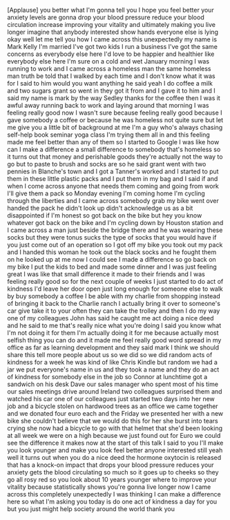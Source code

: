 
[Applause]
you better what I&#39;m gonna tell you I
hope you feel better your anxiety levels
are gonna drop your blood pressure
reduce your blood circulation increase
improving your vitality and ultimately
making you live longer imagine that
anybody interested show hands everyone
else is lying okay well let me tell you
how I came across this unexpectedly my
name is Mark Kelly I&#39;m married I&#39;ve got
two kids I run a business I&#39;ve got the
same concerns as everybody else here I&#39;d
love to be happier and healthier like
everybody else here I&#39;m sure on a cold
and wet January morning I was running to
work and I came across a homeless man
the same homeless man truth be told that
I walked by each time and I don&#39;t know
what it was for I said to him would you
want anything
he said yeah I do coffee a milk and two
sugars grant so went in they got it from
and I gave it to him and I said my name
is mark by the way Sedley thanks for the
coffee then I was it awful away running
back to work and laying around that
morning I was feeling really good now
I wasn&#39;t sure because feeling really
good because I gave somebody a coffee or
because he was homeless not quite sure
but let me give you a little bit of
background at me I&#39;m a guy who&#39;s always
chasing self-help book seminar yoga
class I&#39;m trying them all in and this
feeling made me feel better than any of
them so I started to Google I was like
how can I make a difference a small
difference to somebody that&#39;s homeless
so it turns out that money and
perishable goods they&#39;re actually not
the way to go but to paste to brush and
socks are so he said grant went with two
pennies in Blanche&#39;s town and I got a
Tanner&#39;s worked and I started to put
them in these little plastic packs
and I put them in my bag and I said if
and when I come across anyone that needs
them coming and going from work
I&#39;ll give them a pack so Monday evening
I&#39;m coming home I&#39;m cycling through the
liberties and I came across somebody
grab my bike went over handed the pack
he didn&#39;t look up didn&#39;t acknowledge us
as a bit disappointed if I&#39;m honest
so got back on the bike but hey you know
whatever got back on the bike and I&#39;m
cycling down by Houston station and I
came across a man just beside the bridge
there and he was wearing these socks but
they were tonus sucks the type of socks
that you would have if you just come out
of an operation so I got off my bike you
took out my pack and I handed this woman
he took out the black socks and he
fought them on he looked up at me now I
could see I made a difference so go back
on my bike I put the kids to bed and
made some dinner and I was just feeling
great I was like that small difference
it made to their friends and I was
feeling really good so for the next
couple of weeks I just started to do act
of kindness I&#39;d leave her door open just
long enough for someone else to walk by
buy somebody a coffee I be able with my
charlie from shopping instead of
bringing it back to the Charlie ranch I
actually bring it over to someone&#39;s car
give take it to your often they can take
the trolley and then I do my way one of
my colleagues John has said he caught me
act doing a nice deed and he said to me
that&#39;s really nice what you&#39;re doing I
said you know what I&#39;m not doing it for
them I&#39;m actually doing it for me
because actually most selfish thing you
can do and it made me feel really good
word spread in my office as far as
learning development and they said mark
I think we should share this tell more
people about us so we did so we did
random acts of kindness for a week he
was kind of like Chris Kindle but random
we had a jar we put everyone&#39;s name in
us and they took a name and they do an
act of kindness for somebody else in the
job so Connor at lunchtime got a
sandwich on his desk
Dave our sales manager who spent most of
his time our sales meetings drive around
Ireland two colleagues surprised
them and watched his car one of our
colleagues just started two days into
her new job and a bicycle stolen on
hardwood trees as an office we came
together and we donated four euro each
and the Friday we presented her with a
new bike she couldn&#39;t believe that we
would do this for her she burst into
tears crying she now had a bicycle to go
with that helmet that she&#39;d been looking
at all week we were on a high because we
just found out for Euro we could see the
difference it makes now at the start of
this talk I said to you I&#39;ll make you
look younger and make you look feel
better anyone interested still yeah well
it turns out when you do a nice deed the
hormone oxytocin is released that has a
knock-on impact that drops your blood
pressure reduces your anxiety gets the
blood circulating so much so it goes up
to cheeks so they go all rosy red so you
look about 10 years younger where to
improve your vitality because
statistically shows you&#39;re gonna live
longer now I came across this completely
unexpectedly I was thinking I can make a
difference here so what I&#39;m asking you
today is do one act of kindness a day
for you but you just might help society
around the world thank you
